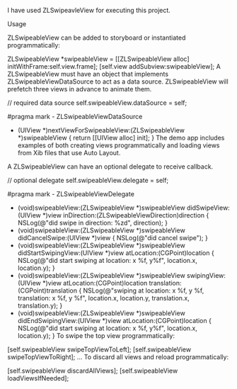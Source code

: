 I have used ZLSwipeavleView for executing this project.

Usage


ZLSwipeableView can be added to storyboard or instantiated programmatically:

ZLSwipeableView *swipeableView = [[ZLSwipeableView alloc] initWithFrame:self.view.frame];
[self.view addSubview:swipeableView];
A ZLSwipeableView must have an object that implements ZLSwipeableViewDataSource to act as a data source. ZLSwipeableView will prefetch three views in advance to animate them.

// required data source
self.swipeableView.dataSource = self;

#pragma mark - ZLSwipeableViewDataSource
- (UIView *)nextViewForSwipeableView:(ZLSwipeableView *)swipeableView {
  return [[UIView alloc] init];
}
The demo app includes examples of both creating views programmatically and loading views from Xib files that use Auto Layout.

A ZLSwipeableView can have an optional delegate to receive callback.

// optional delegate
self.swipeableView.delegate = self;

#pragma mark - ZLSwipeableViewDelegate
- (void)swipeableView:(ZLSwipeableView *)swipeableView
         didSwipeView:(UIView *)view
          inDirection:(ZLSwipeableViewDirection)direction {
    NSLog(@"did swipe in direction: %zd", direction);
}
- (void)swipeableView:(ZLSwipeableView *)swipeableView didCancelSwipe:(UIView *)view {
  NSLog(@"did cancel swipe");
}
- (void)swipeableView:(ZLSwipeableView *)swipeableView didStartSwipingView:(UIView *)view atLocation:(CGPoint)location {
    NSLog(@"did start swiping at location: x %f, y%f", location.x, location.y);
}
- (void)swipeableView:(ZLSwipeableView *)swipeableView swipingView:(UIView *)view atLocation:(CGPoint)location  translation:(CGPoint)translation {
	NSLog(@"swiping at location: x %f, y %f, translation: x %f, y %f", location.x, location.y, translation.x, translation.y);
}
- (void)swipeableView:(ZLSwipeableView *)swipeableView didEndSwipingView:(UIView *)view atLocation:(CGPoint)location {
    NSLog(@"did start swiping at location: x %f, y%f", location.x, location.y);
}
To swipe the top view programmatically:

[self.swipeableView swipeTopViewToLeft];
[self.swipeableView swipeTopViewToRight];
...
To discard all views and reload programmatically:

[self.swipeableView discardAllViews];
[self.swipeableView loadViewsIfNeeded];
